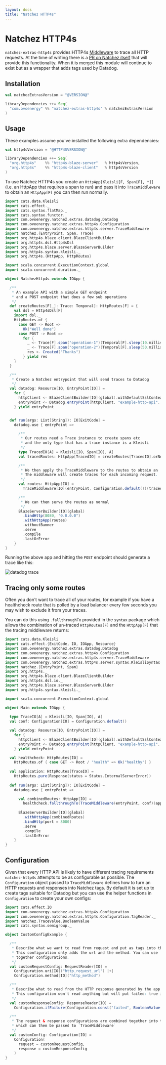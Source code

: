 ```yaml
---
layout: docs
title: "Natchez HTTP4s"
---
```


# Natchez HTTP4s

`natchez-extras-http4s` provides HTTP4s [Middleware](https://http4s.org/v0.21/middleware/) to trace all HTTP requests.
At the time of writing there is a [PR on Natchez itself](https://github.com/tpolecat/natchez/pull/75) that will provide this functionality.
When it is merged this module will continue to exist but as a wrapper that adds tags used by Datadog.

## Installation

```scala
val natchezExtrasVersion = "@VERSION@"

libraryDependencies ++= Seq(
  "com.ovoenergy" %% "natchez-extras-http4s" % natchezExtrasVersion
)
```

## Usage

These examples assume you've installed the following extra dependencies:

```scala
val http4sVersion = "@HTTP4SVERSION@"

libraryDependencies ++= Seq(
  "org.http4s"    %% "http4s-blaze-server"   % http4sVersion,
  "org.http4s"    %% "http4s-blaze-client"   % http4sVersion
)
```

To use Natchez HTTP4s you create an `HttpApp[Kleisli[F, Span[F], *]]` (i.e. an HttpApp that requires a span to run)
and pass it into `TraceMiddleware` to obtain an `HttpApp[F]` you can then run normally.

```scala mdoc
import cats.data.Kleisli
import cats.effect._
import cats.syntax.flatMap._
import cats.syntax.functor._
import com.ovoenergy.natchez.extras.datadog.Datadog
import com.ovoenergy.natchez.extras.http4s.Configuration
import com.ovoenergy.natchez.extras.http4s.server.TraceMiddleware
import natchez.{EntryPoint, Span, Trace}
import org.http4s.blaze.client.BlazeClientBuilder
import org.http4s.dsl.Http4sDsl
import org.http4s.blaze.server.BlazeServerBuilder
import org.http4s.syntax.kleisli._
import org.http4s.{HttpApp, HttpRoutes}

import scala.concurrent.ExecutionContext.global
import scala.concurrent.duration._

object NatchezHttp4s extends IOApp {

  /**
   * An example API with a simple GET endpoint
   * and a POST endpoint that does a few sub operations
   */
  def createRoutes[F[_]: Trace: Temporal]: HttpRoutes[F] = {
    val dsl = Http4sDsl[F]
    import dsl._
    HttpRoutes.of {
      case GET -> Root =>
        Ok("Well done")
      case POST -> Root =>
        for {
          _ <- Trace[F].span("operation-1")(Temporal[F].sleep(10.millis))
          _ <- Trace[F].span("operation-2")(Temporal[F].sleep(50.millis))
          res <- Created("Thanks")
        } yield res
    }
  }

  /**
   * Create a Natchez entrypoint that will send traces to Datadog
   */
  val datadog: Resource[IO, EntryPoint[IO]] =
    for {
      httpClient <- BlazeClientBuilder[IO](global).withDefaultSslContext.resource
      entryPoint <- Datadog.entryPoint(httpClient, "example-http-api", "default-resource")
    } yield entryPoint


  def run(args: List[String]): IO[ExitCode] =
    datadog.use { entryPoint =>

      /**
       * Our routes need a Trace instance to create spans etc
       * and the only type that has a trace instance is a Kleisli
       */
      type TracedIO[A] = Kleisli[IO, Span[IO], A]
      val tracedRoutes: HttpApp[TracedIO] = createRoutes[TracedIO].orNotFound

      /**
       * We then apply the TraceMiddleware to the routes to obtain an `HttpApp[IO]`.
       * The middleware will create traces for each incoming request.
       */
      val routes: HttpApp[IO] =
        TraceMiddleware[IO](entryPoint, Configuration.default())(tracedRoutes)

      /**
       * We can then serve the routes as normal
       */
      BlazeServerBuilder[IO](global)
        .bindHttp(8080, "0.0.0.0")
        .withHttpApp(routes)
        .withoutBanner
        .serve
        .compile
        .lastOrError
    }
}
```

Running the above app and hitting the `POST` endpoint should generate a trace like this:

![datadog trace]({{site.baseurl}}/img/example-http-trace.png)


## Tracing only some routes

Often you don't want to trace all of your routes, for example if you have a healthcheck route
that is polled by a load balancer every few seconds you may wish to exclude it from your traces.

You can do this using `.fallthroughTo` provided in the `syntax` package which allows the combination
of un-traced `HttpRoutes[F]` and the `HttpApp[F]` that the tracing middleware returns:

```scala mdoc
import cats.data.Kleisli
import cats.effect.{ExitCode, IO, IOApp, Resource}
import com.ovoenergy.natchez.extras.datadog.Datadog
import com.ovoenergy.natchez.extras.http4s.Configuration
import com.ovoenergy.natchez.extras.http4s.server.TraceMiddleware
import com.ovoenergy.natchez.extras.http4s.server.syntax.KleisliSyntax
import natchez.{EntryPoint, Span}
import org.http4s._
import org.http4s.blaze.client.BlazeClientBuilder
import org.http4s.dsl.io._
import org.http4s.blaze.server.BlazeServerBuilder
import org.http4s.syntax.kleisli._

import scala.concurrent.ExecutionContext.global

object Main extends IOApp {
  
  type TraceIO[A] = Kleisli[IO, Span[IO], A]
  val conf: Configuration[IO] = Configuration.default()

  val datadog: Resource[IO, EntryPoint[IO]] =
    for {
      httpClient <- BlazeClientBuilder[IO](global).withDefaultSslContext.resource
      entryPoint <- Datadog.entryPoint(httpClient, "example-http-api", "default-resource")
    } yield entryPoint

  val healthcheck: HttpRoutes[IO] =
    HttpRoutes.of { case GET -> Root / "health" => Ok("healthy") }
  
  val application: HttpRoutes[TraceIO] = 
    HttpRoutes.pure(Response(status = Status.InternalServerError))
   
  def run(args: List[String]): IO[ExitCode] =
    datadog.use { entryPoint =>

      val combinedRoutes: HttpApp[IO] =
        healthcheck.fallthroughTo(TraceMiddleware(entryPoint, conf)(application.orNotFound))
    
      BlazeServerBuilder[IO](global)
        .withHttpApp(combinedRoutes)
        .bindHttp(port = 8080)
        .serve
        .compile
        .lastOrError
    }
}
```

## Configuration

Given that every HTTP API is likely to have different tracing requirements `natchez-http4s` attempts to be as configurable as possible.
The `Configuration` object passed to `TraceMiddleware` defines how to turn an HTTP requests and responses into Natchez tags. By default
it is set up to create tags suitable for Datadog but you can use the helper functions in `Configuration` to create your own configs:

```scala mdoc
import cats.effect.IO
import com.ovoenergy.natchez.extras.http4s.Configuration
import com.ovoenergy.natchez.extras.http4s.Configuration.TagReader._
import natchez.TraceValue.BooleanValue
import cats.syntax.semigroup._

object CustomConfigExample {

  /**
   * Describe what we want to read from request and put as tags into the span.
   * This configuration only adds the url and the method. You can use `|+|` to combine
   * together configurations.
   */
  val customRequestConfig: RequestReader[IO] =
    Configuration.uri[IO]("http_request_url") |+|
    Configuration.method[IO]("http_method")

  /**
   * Describe what to read from the HTTP response generated by the app and put into tags.
   * This configuration won't read anything but will put failed: true if the response is not a 2xx
   */
  val customResponseConfig: ResponseReader[IO] =
    Configuration.ifFailure(Configuration.const("failed", BooleanValue(true)))

  /**
   * The request & response configurations are combined together into this case class
   * which can then be passed to `TraceMiddleware`
   */
  val customConfig: Configuration[IO] =
    Configuration(
      request = customRequestConfig,
      response = customResponseConfig
    )
}
```

